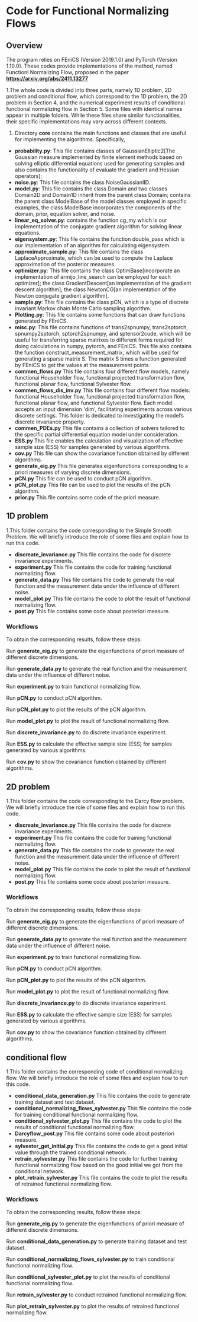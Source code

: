 # Code for Functional Normalizing Flows
## Overview
The program relies on FEniCS (Version 2019.1.0) and PyTorch (Version 1.10.0). These codes provide implementations of the method, named Functionl Normalizing Flow, proposed in the paper **https://arxiv.org/abs/2411.13277**

1.The whole code is divided into three parts, namely 1D problem, 2D problem and conditional flow, which correspond to the 1D problem, the 2D problem in Section 4,  and the numerical experiment results of conditional functional normalizing flow in Section 5. Some files with identical names appear in multiple folders. While these files share similar functionalities, their specific implementations may vary across different contexts.

1. Directory **core** contains the main functions and classes that are useful for implementing the algorithms. Specifically,
- **probability.py**: This file contains classes of GaussianElliptic2[The Gaussian measure implemented by finite element methods based on solving elliptic differential equations used for generating samples and also contains the functionality of evaluate the gradient and Hessian operators];
- **noise.py**: This file contains the class NoiseGaussianIID.
- **model.py**: This file contains the class Domain and two classes Domain2D and Domain1D inherit from the parent class Domain; contains the parent class ModelBase of the model classes employed in specific examples, the class ModelBase incorporates the components of the domain, prior, equation solver, and noise. 
- **linear_eq_solver.py**: contains the function cg_my which is our implementation of the conjugate gradient algorithm for solving linear equations. 
- **eigensystem.py**: This file contains the function double_pass which is our implementation of an algorithm for calculating eigensystem. 
- **approximate_sample.py**: This file contains the class LaplaceApproximate, which can be used to compute the Laplace approximation of the posterior measures. 
- **optimizer.py**: This file contains the class OptimBase[incorporate an implementation of armijo_line_search can be employed for each optimizer]; the class GradientDescent[an implementation of the gradient descent algorithm]; the class NewtonCG[an implementation of the Newton conjugate gradient algorithm]. 
- **sample.py**: This file contains the class pCN, which is a type of discrete invariant Markov chain Monte Carlo sampling algorithm. 
- **Plotting.py**: This file contains some functions that can draw functions generated by FEniCS. 
- **misc.py**: This file contains functions of trans2spnumpy, trans2sptorch, spnumpy2sptorch, sptorch2spnumpy, and sptensor2cude, which will be useful for transferring sparse matrixes to different forms required for doing calculations in numpy, pytorch, and FEniCS. This file also contains the function construct_measurement_matrix, which will be used for generating a sparse matrix S. The matrix S times a function generated by FEniCS to get the values at the measurement points.
- **commen_flows.py** This file contains four different flow models, namely functional Householder flow, functional projected transformation flow, functional planar flow, functional Sylvester flow.
- **commen_flows_dis_inv.py** This file contains four different flow models: functional Householder flow, functional projected transformation flow, functional planar flow, and functional Sylvester flow. Each model accepts an input dimension 'dim', facilitating experiments across various discrete settings. This folder is dedicated to investigating the model’s discrete invariance property.
- **commen_PDEs.py** This file contains a collection of solvers tailored to the specific partial differential equation model under consideration.
- **ESS.py** This file enables the calculation and visualization of effective sample size (ESS) for samples generated by various algorithms.
- **cov.py** This file can show the covariance function obtained by different algorithms.
- **generate_eig.py** This file generates eigenfunctions corresponding to a priori measures of varying discrete dimensions.
- **pCN.py** This file can be used to conduct pCN algorithm.
- **pCN_plot.py** This file can be used to plot the results of the pCN algorithm.
- **prior.py** This file contains some code of the priori measure.


## 1D problem
1.This folder contains the code corresponding to the Simple Smooth Problem. We will briefly introduce the role of some files and explain how to run this code.

- **discreate_invariance.py** This file contains the code for discrete invariance experiments.
- **experiment.py** This file contains the code for training functional normalizing flow.
- **generate_data.py** This file contains the code to generate the real function and the measurement data under the influence of different noise.
- **model_plot.py** This file contains the code to plot the result of functional normalizing flow.
- **post.py** This file contains some code about posteriori measure.
### Workflows

To obtain the corresponding results, follow these steps:

Run **generate_eig.py** to generate the eigenfunctions of priori measure of different discrete dimensions.

Run **generate_data.py** to generate the real function and the measurement data under the influence of different noise.

Run **experiment.py** to train functional normalizing flow.

Run **pCN.py** to conduct pCN algorithm.

Run **pCN_plot.py** to plot the results of the pCN algorithm.

Run **model_plot.py** to plot the result of functional normalizing flow.

Run **discrete_invariance.py** to do discrete invariance experiment.

Run **ESS.py** to calculate the effective sample size (ESS) for samples generated by various algorithms.

Run **cov.py** to show the covariance function obtained by different algorithms.

## 2D problem
1.This folder contains the code corresponding to the Darcy flow problem. We will briefly introduce the role of some files and explain how to run this code.

- **discreate_invariance.py** This file contains the code for discrete invariance experiments.
- **experiment.py** This file contains the code for training functional normalizing flow.
- **generate_data.py** This file contains the code to generate the real function and the measurement data under the influence of different noise.
- **model_plot.py** This file contains the code to plot the result of functional normalizing flow.
- **post.py** This file contains some code about posteriori measure.
### Workflows

To obtain the corresponding results, follow these steps:

Run **generate_eig.py** to generate the eigenfunctions of priori measure of different discrete dimensions.

Run **generate_data.py** to generate the real function and the measurement data under the influence of different noise.

Run **experiment.py** to train functional normalizing flow.

Run **pCN.py** to conduct pCN algorithm.

Run **pCN_plot.py** to plot the results of the pCN algorithm.

Run **model_plot.py** to plot the result of functional normalizing flow.

Run **discrete_invariance.py** to do discrete invariance experiment.

Run **ESS.py** to calculate the effective sample size (ESS) for samples generated by various algorithms.

Run **cov.py** to show the covariance function obtained by different algorithms.

## conditional flow
1.This folder contains the corresponding code of conditional normalizing flow. We will briefly introduce the role of some files and explain how to run this code.

- **conditional_data_generation.py** This file contains the code to generate training dataset and test dataset.
- **conditional_normalizing_flows_sylvester.py** This file contains the code for training conditional functional normalizing flow.
- **conditional_sylvester_plot.py** This file contains the code to plot the results of conditional functional normalizing flow.
- **Darcyflow_post.py** This file contains some code about posteriori measure.
- **sylvester_get_initial.py** This file contains the code to get a good initial value through the trained conditional network.
- **retrain_sylvester.py** This file contains the code for further training functional normalizing flow based on the good initial we got from the conditional network.
- **plot_retrain_sylvester.py** This file contains the code to plot the results of retrained functional normalizing flow.
### Workflows

To obtain the corresponding results, follow these steps:

Run **generate_eig.py** to generate the eigenfunctions of priori measure of different discrete dimensions.

Run **conditional_data_generation.py** to generate training dataset and test dataset.

Run **conditional_normalizing_flows_sylvester.py** to train conditional functional normalizing flow.

Run **conditional_sylvester_plot.py** to plot the results of conditional functional normalizing flow.

Run **retrain_sylvester.py** to conduct retrained functional normalizing flow.

Run **plot_retrain_sylvester.py** to plot the results of retrained functional normalizing flow.
